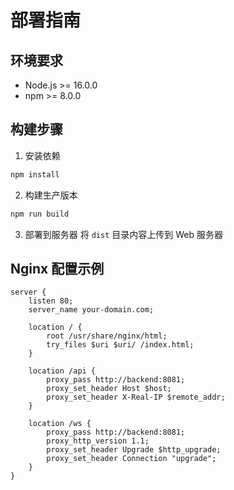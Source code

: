 # 部署指南

## 环境要求

- Node.js >= 16.0.0
- npm >= 8.0.0

## 构建步骤

1. 安装依赖
```bash
npm install
```

2. 构建生产版本
```bash
npm run build
```

3. 部署到服务器
将 `dist` 目录内容上传到 Web 服务器

## Nginx 配置示例

```nginx
server {
    listen 80;
    server_name your-domain.com;
    
    location / {
        root /usr/share/nginx/html;
        try_files $uri $uri/ /index.html;
    }
    
    location /api {
        proxy_pass http://backend:8081;
        proxy_set_header Host $host;
        proxy_set_header X-Real-IP $remote_addr;
    }
    
    location /ws {
        proxy_pass http://backend:8081;
        proxy_http_version 1.1;
        proxy_set_header Upgrade $http_upgrade;
        proxy_set_header Connection "upgrade";
    }
}
```
